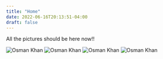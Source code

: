 ```yaml
---
title: "Home"
date: 2022-06-16T20:13:51-04:00
draft: false
---
```


All the pictures should be here now!! 

![Osman Khan](osman-1.jpeg)
![Osman Khan](osman-2.jpeg)
![Osman Khan](osman-3.jpeg)
![Osman Khan](osman-4.jpeg)
